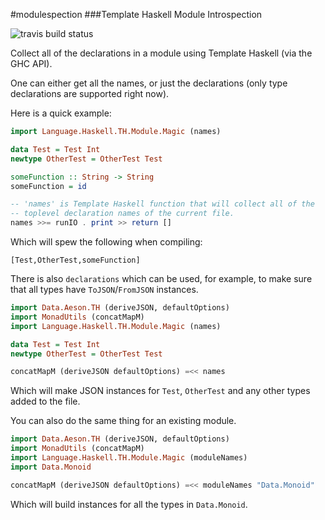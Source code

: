 #modulespection 
###Template Haskell Module Introspection 

![travis build status](https://travis-ci.org/cheecheeo/modulespection.svg?branch=exceptions_bump)

Collect all of the declarations in a module using Template Haskell (via the GHC API). 
 
One can either get all the names, or just the declarations (only type declarations
are supported right now).

Here is a quick example:
```haskell 
import Language.Haskell.TH.Module.Magic (names)

data Test = Test Int
newtype OtherTest = OtherTest Test

someFunction :: String -> String
someFunction = id

-- 'names' is Template Haskell function that will collect all of the 
-- toplevel declaration names of the current file.
names >>= runIO . print >> return []
```

Which will spew the following when compiling:

```
[Test,OtherTest,someFunction]
```

There is also `declarations` which can be used, for example, to make sure that all
types have `ToJSON`/`FromJSON` instances. 

```haskell
import Data.Aeson.TH (deriveJSON, defaultOptions)
import MonadUtils (concatMapM)
import Language.Haskell.TH.Module.Magic (names)

data Test = Test Int
newtype OtherTest = OtherTest Test

concatMapM (deriveJSON defaultOptions) =<< names
```

Which will make JSON instances for `Test`, `OtherTest` and any other types
added to the file.

You can also do the same thing for an existing module.

```haskell
import Data.Aeson.TH (deriveJSON, defaultOptions)
import MonadUtils (concatMapM)
import Language.Haskell.TH.Module.Magic (moduleNames)
import Data.Monoid

concatMapM (deriveJSON defaultOptions) =<< moduleNames "Data.Monoid"
```

Which will build instances for all the types in `Data.Monoid`.
